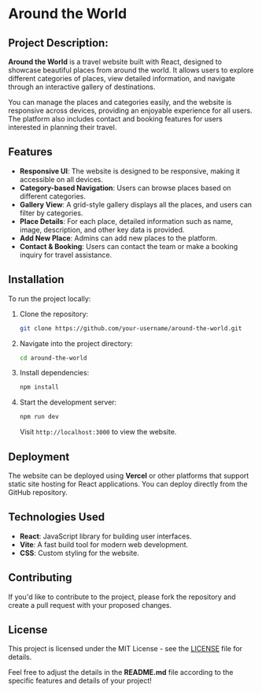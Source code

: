 # Around the World

## **Project Description**:

**Around the World** is a travel website built with React, designed to showcase beautiful places from around the world. It allows users to explore different categories of places, view detailed information, and navigate through an interactive gallery of destinations. 

You can manage the places and categories easily, and the website is responsive across devices, providing an enjoyable experience for all users. The platform also includes contact and booking features for users interested in planning their travel.


## Features

- **Responsive UI**: The website is designed to be responsive, making it accessible on all devices.
- **Category-based Navigation**: Users can browse places based on different categories.
- **Gallery View**: A grid-style gallery displays all the places, and users can filter by categories.
- **Place Details**: For each place, detailed information such as name, image, description, and other key data is provided.
- **Add New Place**: Admins can add new places to the platform.
- **Contact & Booking**: Users can contact the team or make a booking inquiry for travel assistance.

## Installation

To run the project locally:

1. Clone the repository:

   ```bash
   git clone https://github.com/your-username/around-the-world.git
   ```

2. Navigate into the project directory:

   ```bash
   cd around-the-world
   ```

3. Install dependencies:

   ```bash
   npm install
   ```

4. Start the development server:

   ```bash
   npm run dev
   ```

   Visit `http://localhost:3000` to view the website.

## Deployment

The website can be deployed using **Vercel** or other platforms that support static site hosting for React applications. You can deploy directly from the GitHub repository.

## Technologies Used

* **React**: JavaScript library for building user interfaces.
* **Vite**: A fast build tool for modern web development.
* **CSS**: Custom styling for the website.

## Contributing

If you'd like to contribute to the project, please fork the repository and create a pull request with your proposed changes.

## License

This project is licensed under the MIT License - see the [LICENSE](LICENSE) file for details.


Feel free to adjust the details in the **README.md** file according to the specific features and details of your project!
